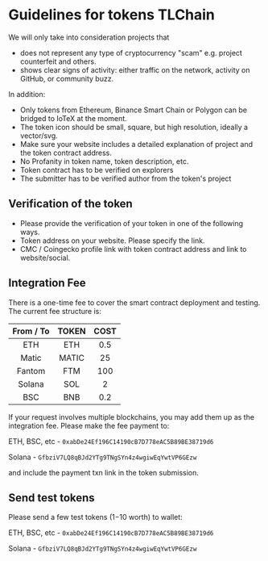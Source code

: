 # Guidelines for tokens TLChain

We will only take into consideration projects that
- does not represent any type of cryptocurrency "scam" e.g. project counterfeit and others.
- shows clear signs of activity: either traffic on the network, activity on GitHub, or community buzz.

In addition:

- Only tokens from Ethereum, Binance Smart Chain or Polygon can be bridged to IoTeX at the moment.
- The token icon should be small, square, but high resolution, ideally a vector/svg.
- Make sure your website includes a detailed explanation of project and the token contract address.
- No Profanity in token name, token description, etc.
- Token contract has to be verified on explorers
- The submitter has to be verified author from the token's project

## Verification of the token

- Please provide the verification of your token in one of the following ways.
- Token address on your website. Please specify the link.
- CMC / Coingecko profile link with token contract address and link to website/social.

## Integration Fee

There is a one-time fee to cover the smart contract deployment and testing. The current fee structure is:

| From / To | TOKEN | COST |
| :---: | :---: | :---: |
| ETH| ETH | 0.5 |
| Matic| MATIC | 25 |
| Fantom| FTM | 100 |
| Solana| SOL | 2 |
| BSC| BNB | 0.2 |

If your request involves multiple blockchains, you may add them up as the integration fee.
Please make the fee payment to:

ETH, BSC, etc - ```0xabDe24Ef196C14190cB7D778eAC5B89BE38719d6```

Solana - ```GfbziV7LQ8qBJd2YTg9TNgSYn4z4wgiwEqYwtVP6GEzw``` 

and include the payment txn link in the token submission.

## Send test tokens

Please send a few test tokens ($1-$10 worth) to wallet: 

ETH, BSC, etc - ```0xabDe24Ef196C14190cB7D778eAC5B89BE38719d6```

Solana - ```GfbziV7LQ8qBJd2YTg9TNgSYn4z4wgiwEqYwtVP6GEzw``` 

